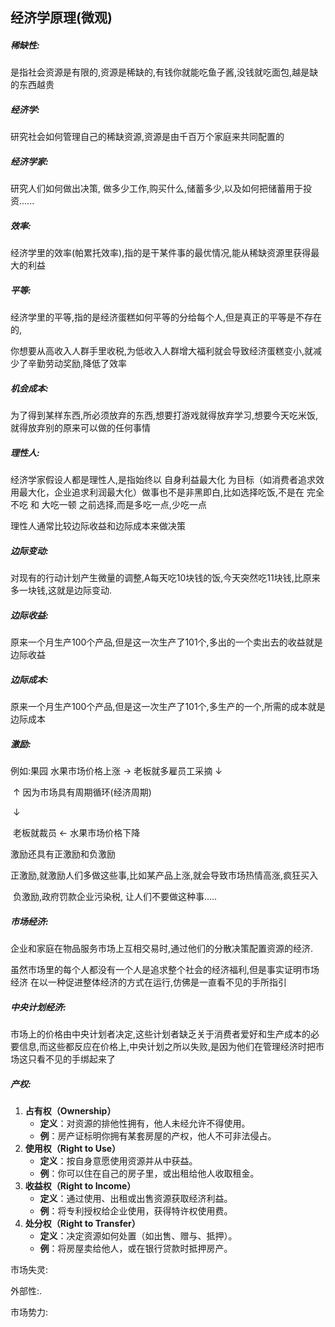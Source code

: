 ## 经济学原理(微观)

##### 稀缺性:

是指社会资源是有限的,资源是稀缺的,有钱你就能吃鱼子酱,没钱就吃面包,越是缺的东西越贵

##### 经济学:

研究社会如何管理自己的稀缺资源,资源是由千百万个家庭来共同配置的

##### 经济学家:

研究人们如何做出决策, 做多少工作,购买什么,储蓄多少,以及如何把储蓄用于投资......

##### 效率:

经济学里的效率(帕累托效率),指的是干某件事的最优情况,能从稀缺资源里获得最大的利益

##### 平等:

经济学里的平等,指的是经济蛋糕如何平等的分给每个人,但是真正的平等是不存在的,

你想要从高收入人群手里收税,为低收入人群增大福利就会导致经济蛋糕变小,就减少了辛勤劳动奖励,降低了效率

##### 机会成本:

为了得到某样东西,所必须放弃的东西,想要打游戏就得放弃学习,想要今天吃米饭,就得放弃别的原来可以做的任何事情

##### 理性人:

经济学家假设人都是理性人,是指始终以 自身利益最大化 为目标（如消费者追求效用最大化，企业追求利润最大化）做事也不是非黑即白,比如选择吃饭,不是在  完全不吃  和 大吃一顿 之前选择,而是多吃一点,少吃一点

理性人通常比较边际收益和边际成本来做决策



##### 边际变动:

对现有的行动计划产生微量的调整,A每天吃10块钱的饭,今天突然吃11块钱,比原来多一块钱,这就是边际变动.

##### 边际收益:

原来一个月生产100个产品,但是这一次生产了101个,多出的一个卖出去的收益就是边际收益

##### 边际成本:

原来一个月生产100个产品,但是这一次生产了101个,多生产的一个,所需的成本就是边际成本

##### 激励:

  例如:果园                              水果市场价格上涨                →           老板就多雇员工采摘           ↓

​                                                            ↑                                                                       因为市场具有周期循环(经济周期)

​                                                                                                                                                             ↓

​                                                     老板就裁员                       ←                                         水果市场价格下降

激励还具有正激励和负激励

​         正激励,就激励人们多做这些事,比如某产品上涨,就会导致市场热情高涨,疯狂买入

​         负激励,政府罚款企业污染税, 让人们不要做这种事.....



##### 市场经济:

企业和家庭在物品服务市场上互相交易时,通过他们的分散决策配置资源的经济.

虽然市场里的每个人都没有一个人是追求整个社会的经济福利,但是事实证明市场经济 在以一种促进整体经济的方式在运行,仿佛是一直看不见的手所指引

##### 中央计划经济:

市场上的价格由中央计划者决定,这些计划者缺乏关于消费者爱好和生产成本的必要信息,而这些都反应在价格上,中央计划之所以失败,是因为他们在管理经济时把市场这只看不见的手绑起来了

##### 产权:

1. **占有权（Ownership）**
   - **定义**：对资源的排他性拥有，他人未经允许不得使用。
   - **例**：房产证标明你拥有某套房屋的产权，他人不可非法侵占。
2. **使用权（Right to Use）**
   - **定义**：按自身意愿使用资源并从中获益。
   - **例**：你可以住在自己的房子里，或出租给他人收取租金。
3. **收益权（Right to Income）**
   - **定义**：通过使用、出租或出售资源获取经济利益。
   - **例**：将专利授权给企业使用，获得特许权使用费。
4. **处分权（Right to Transfer）**
   - **定义**：决定资源如何处置（如出售、赠与、抵押）。
   - **例**：将房屋卖给他人，或在银行贷款时抵押房产。

市场失灵:

外部性:.

市场势力:


